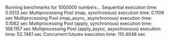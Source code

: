Running benchmarks for 1000000 numbers...
Sequential execution time: 0.0513 sec
Multiprocessing Pool (map, synchronous) execution time: 0.1106 sec
Multiprocessing Pool (map_async, asynchronous) execution time: 0.1062 sec
Multiprocessing Pool (apply, synchronous) execution time: 166.1157 sec
Multiprocessing Pool (apply_async, asynchronous) execution time: 52.7461 sec
Concurrent.futures execution time: 110.4048 sec

